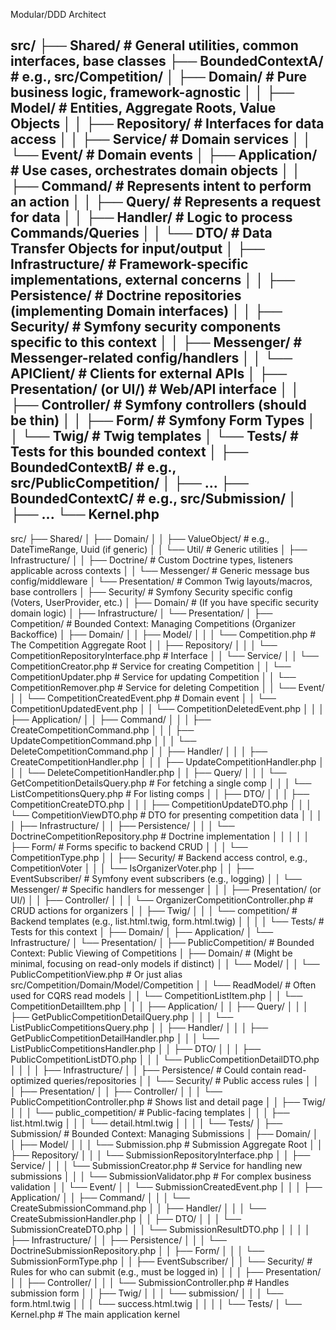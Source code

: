 Modular/DDD Architect

src/
├── Shared/              # General utilities, common interfaces, base classes
├── BoundedContextA/     # e.g., src/Competition/
│   ├── Domain/          # Pure business logic, framework-agnostic
│   │   ├── Model/       # Entities, Aggregate Roots, Value Objects
│   │   ├── Repository/  # Interfaces for data access
│   │   ├── Service/     # Domain services
│   │   └── Event/       # Domain events
│   ├── Application/     # Use cases, orchestrates domain objects
│   │   ├── Command/     # Represents intent to perform an action
│   │   ├── Query/       # Represents a request for data
│   │   ├── Handler/     # Logic to process Commands/Queries
│   │   └── DTO/         # Data Transfer Objects for input/output
│   ├── Infrastructure/  # Framework-specific implementations, external concerns
│   │   ├── Persistence/ # Doctrine repositories (implementing Domain interfaces)
│   │   ├── Security/    # Symfony security components specific to this context
│   │   ├── Messenger/   # Messenger-related config/handlers
│   │   └── APIClient/   # Clients for external APIs
│   ├── Presentation/ (or UI/) # Web/API interface
│   │   ├── Controller/  # Symfony controllers (should be thin)
│   │   ├── Form/        # Symfony Form Types
│   │   └── Twig/        # Twig templates
│   └── Tests/           # Tests for this bounded context
│
├── BoundedContextB/     # e.g., src/PublicCompetition/
│   ├── ...
├── BoundedContextC/     # e.g., src/Submission/
│   ├── ...
└── Kernel.php
-------------------

src/
├── Shared/
│   ├── Domain/
│   │   ├── ValueObject/         # e.g., DateTimeRange, Uuid (if generic)
│   │   └── Util/                # Generic utilities
│   ├── Infrastructure/
│   │   ├── Doctrine/            # Custom Doctrine types, listeners applicable across contexts
│   │   └── Messenger/           # Generic message bus config/middleware
│   └── Presentation/            # Common Twig layouts/macros, base controllers
│
├── Security/                    # Symfony Security specific config (Voters, UserProvider, etc.)
│   ├── Domain/                  # (If you have specific security domain logic)
│   ├── Infrastructure/
│   └── Presentation/
│
├── Competition/                 # Bounded Context: Managing Competitions (Organizer Backoffice)
│   ├── Domain/
│   │   ├── Model/
│   │   │   └── Competition.php       # The Competition Aggregate Root
│   │   ├── Repository/
│   │   │   └── CompetitionRepositoryInterface.php # Interface
│   │   └── Service/
│   │       └── CompetitionCreator.php # Service for creating Competition
│   │       └── CompetitionUpdater.php # Service for updating Competition
│   │       └── CompetitionRemover.php # Service for deleting Competition
│   │   └── Event/
│   │       └── CompetitionCreatedEvent.php # Domain event
│   │       └── CompetitionUpdatedEvent.php
│   │       └── CompetitionDeletedEvent.php
│   │
│   ├── Application/
│   │   ├── Command/
│   │   │   ├── CreateCompetitionCommand.php
│   │   │   ├── UpdateCompetitionCommand.php
│   │   │   └── DeleteCompetitionCommand.php
│   │   ├── Handler/
│   │   │   ├── CreateCompetitionHandler.php
│   │   │   ├── UpdateCompetitionHandler.php
│   │   │   └── DeleteCompetitionHandler.php
│   │   ├── Query/
│   │   │   └── GetCompetitionDetailsQuery.php # For fetching a single comp
│   │   │   └── ListCompetitionsQuery.php      # For listing comps
│   │   ├── DTO/
│   │   │   ├── CompetitionCreateDTO.php
│   │   │   ├── CompetitionUpdateDTO.php
│   │   │   └── CompetitionViewDTO.php         # DTO for presenting competition data
│   │   │
│   ├── Infrastructure/
│   │   ├── Persistence/
│   │   │   └── DoctrineCompetitionRepository.php # Doctrine implementation
│   │   │
│   │   ├── Form/                               # Forms specific to backend CRUD
│   │   │   └── CompetitionType.php
│   │   ├── Security/                           # Backend access control, e.g., CompetitionVoter
│   │   │   └── IsOrganizerVoter.php
│   │   ├── EventSubscriber/                    # Symfony event subscribers (e.g., logging)
│   │   └── Messenger/                          # Specific handlers for messenger
│   │
│   ├── Presentation/ (or UI/)
│   │   ├── Controller/
│   │   │   └── OrganizerCompetitionController.php # CRUD actions for organizers
│   │   ├── Twig/
│   │   │   └── competition/                      # Backend templates (e.g., list.html.twig, form.html.twig)
│   │   │
│   └── Tests/                                  # Tests for this context
│       ├── Domain/
│       ├── Application/
│       └── Infrastructure/
│       └── Presentation/
│
├── PublicCompetition/           # Bounded Context: Public Viewing of Competitions
│   ├── Domain/                  # (Might be minimal, focusing on read-only models if distinct)
│   │   └── Model/
│   │       └── PublicCompetitionView.php # Or just alias src/Competition/Domain/Model/Competition
│   │   └── ReadModel/           # Often used for CQRS read models
│   │       └── CompetitionListItem.php
│   │       └── CompetitionDetailItem.php
│   │
│   ├── Application/
│   │   ├── Query/
│   │   │   ├── GetPublicCompetitionDetailQuery.php
│   │   │   └── ListPublicCompetitionsQuery.php
│   │   ├── Handler/
│   │   │   ├── GetPublicCompetitionDetailHandler.php
│   │   │   └── ListPublicCompetitionsHandler.php
│   │   ├── DTO/
│   │   │   ├── PublicCompetitionListDTO.php
│   │   │   └── PublicCompetitionDetailDTO.php
│   │   │
│   ├── Infrastructure/
│   │   ├── Persistence/         # Could contain read-optimized queries/repositories
│   │   └── Security/            # Public access rules
│   │
│   ├── Presentation/
│   │   ├── Controller/
│   │   │   └── PublicCompetitionController.php # Shows list and detail page
│   │   ├── Twig/
│   │   │   └── public_competition/            # Public-facing templates
│   │   │       ├── list.html.twig
│   │   │       └── detail.html.twig
│   │   │
│   └── Tests/
│
├── Submission/                  # Bounded Context: Managing Submissions
│   ├── Domain/
│   │   ├── Model/
│   │   │   └── Submission.php        # Submission Aggregate Root
│   │   ├── Repository/
│   │   │   └── SubmissionRepositoryInterface.php
│   │   ├── Service/
│   │   │   └── SubmissionCreator.php # Service for handling new submissions
│   │   │   └── SubmissionValidator.php # For complex business validation
│   │   └── Event/
│   │       └── SubmissionCreatedEvent.php
│   │
│   ├── Application/
│   │   ├── Command/
│   │   │   └── CreateSubmissionCommand.php
│   │   ├── Handler/
│   │   │   └── CreateSubmissionHandler.php
│   │   ├── DTO/
│   │   │   └── SubmissionCreateDTO.php
│   │   │   └── SubmissionResultDTO.php
│   │   │
│   ├── Infrastructure/
│   │   ├── Persistence/
│   │   │   └── DoctrineSubmissionRepository.php
│   │   ├── Form/
│   │   │   └── SubmissionFormType.php
│   │   ├── EventSubscriber/
│   │   └── Security/           # Rules for who can submit (e.g., must be logged in)
│   │
│   ├── Presentation/
│   │   ├── Controller/
│   │   │   └── SubmissionController.php # Handles submission form
│   │   ├── Twig/
│   │   │   └── submission/
│   │   │       └── form.html.twig
│   │   │       └── success.html.twig
│   │   │
│   └── Tests/
│
└── Kernel.php                   # The main application kernel
